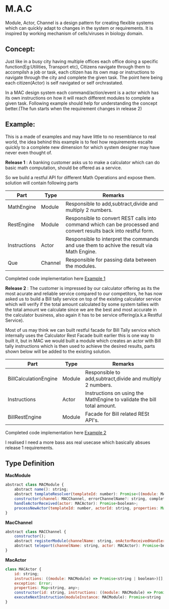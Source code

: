 # M.A.C
Module, Actor, Channel is a design pattern for creating flexible systems which can quickly adapt to changes in the system or requirements. It is inspired by working mechanism of cells/viruses in biology domain.

## Concept:
Just like in a busy city having multiple offices each office doing a specific function(Eg:Utilities, Transport etc), Citizens navigate through them to accompilsh a job or task, each citizen has its own map or instructions to navigate through the city and complete the given task. The point here being each citizen(Actor) is self navigated or self orchrastated.

In a MAC design system each command/action/event is a actor which has its own instructions on how it will reach different modules to complete a given task. Following example should help for understanding the concept better.(The fun starts when the requirement changes in release 2)

## Example:
This is a made of examples and may have little to no resemblance to real world, the idea behind this example is to feel how requirements escalte quickly to a complete new dimension for which system designer may have never even thought of.

**Release 1** : A banking customer asks us to make a calculator which can do basic math computation, should be offered as a service.

So we build a restful API for different Math Operations and expose them. solution will contain following parts

| Part  |  Type | Remarks  |
|---|---|---|
| MathEngine  | Module  | Responsible to add,subtract,divide and multiply 2 numbers.  |
| RestEngine  | Module  | Responsible to convert REST calls into command which can be processed and convert results back into restful form.  |
| Instructions  | Actor  | Responsible to interpret the commands and use them to achive the result via Math Engine.   |
| Que | Channel | Responsible for passing data between the modules. |

Completed code implementation here [Example 1](examples/RESTfulAddition)

**Release 2** : The customer is impressed by our calculator offering as its the most acurate and reliable service compared to our competitors, he has now asked us to build a Bill tally service on top of the existing calculator service which will verify if the total amount calculated by some system tallies with the total amount we calculate since we are the best and most accurate in the calculator business, also again it has to be service offering(a.k.a Restful Service).

Most of us may think we can built restful facade for Bill Tally service which internally uses the Calculator Rest Facade built earlier this is one way to built it, but in MAC we would built a module which creates an actor with Bill tally instructions which is then used to achieve the desired results, parts shown below will be added to the existing solution.

| Part  |  Type | Remarks  |
|---|---|---|
| BillCalculationEngine  | Module  | Responsible to add,subtract,divide and multiply 2 numbers.  |
| Instructions  | Actor  | Instructions on using the MathEngine to validate the bill total amount.  |
| BillRestEngine | Module | Facade for Bill related RESt API's. |

Completed code implementation here [Example 2](examples/RESTfulAddition)

I realised I need a more bass ass real usecase which basically absues release 1 requirements.

## Type Definition

**MacModule**
```javascript
abstract class MACModule {
    abstract name(): string;
    abstract templateResolver(templateId: number): Promise<((module: MACModule) => Promise<string | boolean>)[]>;
    constructor(channel: MACChannel, errorChannelName?: string, completedChannelName?: string);
    handleActorReceived(actor: MACActor): Promise<boolean>;
    processNewActor(templateId: number, actorId: string, properties: Map<string, any>): Promise<boolean>;
}
```

**MacChannel**
```javascript
abstract class MACChannel {
    constructor();
    abstract registerModule(channelName: string, onActorReceivedHandler: (actor: MACActor) => Promise<boolean>): any;
    abstract teleport(channelName: string, actor: MACActor): Promise<boolean>;
}
```

**MacActor**
```javascript
class MACActor {
    id: string;
    instructions: ((module: MACModule) => Promise<string | boolean>)[];
    exception: Error;
    properties: Map<string, any>;
    constructor(id: string, instructions: ((module: MACModule) => Promise<string | boolean>)[], properties?: Map<string, any>, error?: Error);
    executeNextInstruction(moduleInstance: MACModule): Promise<string | boolean>;
}
```